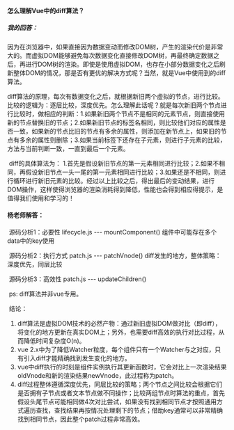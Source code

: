 #### 怎么理解Vue中的diff算法？

##### 我的回答：

​	因为在浏览器中，如果直接因为数据变动而修改DOM树，产生的渲染代价是非常大的。而虚拟DOM能够避免每次数据变化直接修改DOM树，再最终确定数据之后，再进行DOM树的渲染。即使是使用虚拟DOM，也存在小部分数据变化之后刷新整体DOM的情况，那是否有更优的解决方式呢？当然，就是Vue中使用到的diff算法。

​	diff算法的原理，每次有数据变化之后，就根据新旧两个虚拟的节点，进行比较。比较的逻辑为：逐层比较，深度优先。怎么理解此话呢？就是每次新旧两个节点进行比较时，做相应的判断：1.如果新旧两个节点不是相同的元素节点，则直接使用新的节点替换旧的节点；2.如果新旧节点的标签名相同，则比较他们对应的属性是否一致，如果新的节点比旧的节点有多余的属性，则添加在新节点上，如果旧的节点有多余的属性则删除；3.如果当前标签下还存在子元素，则进行子元素的比较，方法与当前判断一致，一直到最后一个元素。

​	diff的具体算法为： 1.首先是假设新旧节点的第一元素相同进行比较；2.如果不相同，再假设新旧节点一头一尾的第一元素相同进行比较；3.如果还是不相同，则进行循环进行新旧元素的比较。经过以上比较之后，得出最后的变动结果，进行DOM操作，这样使得浏览器的渲染消耗得到降低，性能也会得到相应得提示，是值得我们使用和学习的！





#### 杨老师解答：

​	源码分析1：必要性 lifecycle.js --- mountComponent()  组件中可能存在多个data中的key使用

​	源码分析2：执行方式 patch.js --- patchVnode()  diff发生的地方，整体策略：深度优先，同层比较

​	源码分析3：高效性 patch.js --- updateChildren()

​	ps: diff算法并非vue专用。

​	结论：

1. diff算法是虚拟DOM技术的必然产物：通过新旧虚拟DOM做对比（即diff），将变化的地方更新在真实DOM上；另外，也需要diff高效的执行对比过程，从而降低时间复杂度O(n)。
2. vue 2.x中为了降低Watcher粒度，每个组件只有一个Watcher与之对应，只有引入diff才能精确找到发生变化的地方。
3. vue中diff执行的时刻是组件实例执行其更新函数时，它会对比上一次渲染结果oldVnode和新的渲染结果newVnode，此过程称为patch。
4. diff过程整体遵循深度优先，同层比较的策略；两个节点之间比较会根据它们是否拥有子节点或者文本节点做不同操作；比较两组节点时算法的重点，首先假设头尾节点可能相同做4次对比尝试，如果没有找到相同节点才按照通用方式遍历查找，查找结果再按情况处理剩下的节点；借助key通常可以非常精确找到相同节点，因此整个patch过程非常高效。